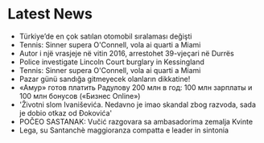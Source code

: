 # Latest News
-  Türkiye’de en çok satılan otomobil sıralaması değişti
-  Tennis: Sinner supera O'Connell, vola ai quarti a Miami
-  Autor i një vrasjeje në vitin 2016, arrestohet 39-vjeçari në Durrës
-  Police investigate Lincoln Court burglary in Kessingland
-  Tennis: Sinner supera O'Connell, vola ai quarti a Miami
-  Pazar günü sandığa gitmeyecek olanların dikkatine!
-  «Амур» готов платить Радулову 200 млн в год: 100 млн зарплаты и 100 млн бонусов («Бизнес Online»)
-  'Životni slom Ivaniševića. Nedavno je imao skandal zbog razvoda, sada je dobio otkaz od Đokovića'
-  POČEO SASTANAK: Vučić razgovara sa ambasadorima zemalja Kvinte
-  Lega, su Santanchè maggioranza compatta e leader in sintonia

